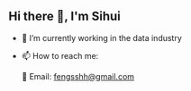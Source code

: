 ## Hi there 👋, I'm Sihui

- 🔭 I’m currently working in the data industry

- 📫 How to reach me:

  📩 Email: fengsshh@gmail.com

<!--
**Siihui/Siihui** is a ✨ _special_ ✨ repository because its `README.md` (this file) appears on your GitHub profile.

Here are some ideas to get you started:

- 🔭 I’m currently working on ...
- 🌱 I’m currently learning ...
- 👯 I’m looking to collaborate on ...
- 🤔 I’m looking for help with ...
- 💬 Ask me about ...
- 📫 How to reach me: ...
- 😄 Pronouns: ...
- ⚡ Fun fact: ...
-->
